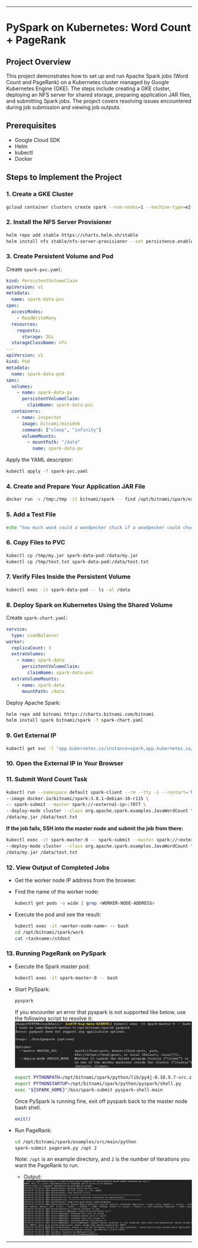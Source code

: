 
---

# PySpark on Kubernetes: Word Count + PageRank

## Project Overview

This project demonstrates how to set up and run Apache Spark jobs (Word Count and PageRank) on a Kubernetes cluster managed by Google Kubernetes Engine (GKE). The steps include creating a GKE cluster, deploying an NFS server for shared storage, preparing application JAR files, and submitting Spark jobs. The project covers resolving issues encountered during job submission and viewing job outputs.

## Prerequisites

- Google Cloud SDK
- Helm
- kubectl
- Docker

## Steps to Implement the Project

### 1. Create a GKE Cluster

```sh
gcloud container clusters create spark --num-nodes=1 --machine-type=e2-highmem-2 --region=us-west1
```

### 2. Install the NFS Server Provisioner

```sh
helm repo add stable https://charts.helm.sh/stable
helm install nfs stable/nfs-server-provisioner --set persistence.enabled=true,persistence.size=5Gi
```

### 3. Create Persistent Volume and Pod

Create `spark-pvc.yaml`:

```yaml
kind: PersistentVolumeClaim
apiVersion: v1
metadata:
  name: spark-data-pvc
spec:
  accessModes:
    - ReadWriteMany
  resources:
    requests:
      storage: 2Gi
  storageClassName: nfs
---
apiVersion: v1
kind: Pod
metadata:
  name: spark-data-pod
spec:
  volumes:
    - name: spark-data-pv
      persistentVolumeClaim:
        claimName: spark-data-pvc
  containers:
    - name: inspector
      image: bitnami/minideb
      command: ["sleep", "infinity"]
      volumeMounts:
        - mountPath: "/data"
          name: spark-data-pv
```

Apply the YAML descriptor:

```sh
kubectl apply -f spark-pvc.yaml
```

### 4. Create and Prepare Your Application JAR File

```sh
docker run -v /tmp:/tmp -it bitnami/spark -- find /opt/bitnami/spark/examples/jars/ -name spark-examples* -exec cp {} /tmp/my.jar \;
```

### 5. Add a Test File

```sh
echo "how much wood could a woodpecker chuck if a woodpecker could chuck wood" > /tmp/test.txt
```

### 6. Copy Files to PVC

```sh
kubectl cp /tmp/my.jar spark-data-pod:/data/my.jar
kubectl cp /tmp/test.txt spark-data-pod:/data/test.txt
```

### 7. Verify Files Inside the Persistent Volume

```sh
kubectl exec -it spark-data-pod -- ls -al /data
```

### 8. Deploy Spark on Kubernetes Using the Shared Volume

Create `spark-chart.yaml`:

```yaml
service:
  type: LoadBalancer
worker:
  replicaCount: 3
  extraVolumes:
    - name: spark-data
      persistentVolumeClaim:
        claimName: spark-data-pvc
  extraVolumeMounts:
    - name: spark-data
      mountPath: /data
```

Deploy Apache Spark:

```sh
helm repo add bitnami https://charts.bitnami.com/bitnami
helm install spark bitnami/spark -f spark-chart.yaml
```

### 9. Get External IP

```sh
kubectl get svc -l "app.kubernetes.io/instance=spark,app.kubernetes.io/name=spark"
```

### 10. Open the External IP in Your Browser

### 11. Submit Word Count Task

```sh
kubectl run --namespace default spark-client --rm --tty -i --restart='Never' \
--image docker.io/bitnami/spark:3.0.1-debian-10-r115 \
-- spark-submit --master spark://<external-ip>:7077 \
--deploy-mode cluster --class org.apache.spark.examples.JavaWordCount \
/data/my.jar /data/test.txt
```

**If the job fails, SSH into the master node and submit the job from there:**

```sh
kubectl exec -it spark-master-0 -- spark-submit --master spark://<external-ip>:7077 \
--deploy-mode cluster --class org.apache.spark.examples.JavaWordCount \
/data/my.jar /data/test.txt
```

### 12. View Output of Completed Jobs

- Get the worker node IP address from the browser.
- Find the name of the worker node:

  ```sh
  kubectl get pods -o wide | grep <WORKER-NODE-ADDRESS>
  ```

- Execute the pod and see the result:

  ```sh
  kubectl exec -it <worker-node-name> -- bash
  cd /opt/bitnami/spark/work
  cat <taskname>/stdout
  ```

### 13. Running PageRank on PySpark

- Execute the Spark master pod:

  ```sh
  kubectl exec -it spark-master-0 -- bash
  ```

- Start PySpark:

  ```sh
  pyspark
  ```

  If you encounter an error that pyspark is not supported like below, use the following script to resolve it:
  ![Pyspark-error](image.png)

  ```sh
  export PYTHONPATH=/opt/bitnami/spark/python/lib/py4j-0.10.9.7-src.zip:/opt/bitnami/spark/python/:/opt/bitnami/spark/python/
  export PYTHONSTARTUP=/opt/bitnami/spark/python/pyspark/shell.py
  exec "${SPARK_HOME}"/bin/spark-submit pyspark-shell-main
  
  ```
  Once PySpark is running fine, exit off pyspark back to the master node bash shell.
  ```sh
  exit()
  ```

- Run PageRank:

  ```sh
  cd /opt/bitnami/spark/examples/src/main/python
  spark-submit pagerank.py /opt 2
  ```

  Note: `/opt` is an example directory, and `2` is the number of iterations you want the PageRank to run.

  - Output:
  ![Output-2iterations](image-1.png)

---
